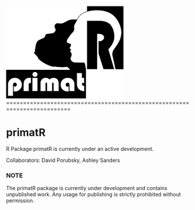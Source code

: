 <img src="https://github.com/daewoooo/primatR/raw/master/primatR_logo.png" />
=========================================================================

# primatR
R Package primatR is currently under an active development.

Collaborators: David Porubsky, Ashley Sanders

### NOTE

The primatR package is currently under development and contains unpublished work. Any usage for publishing is strictly prohibited without permission.
